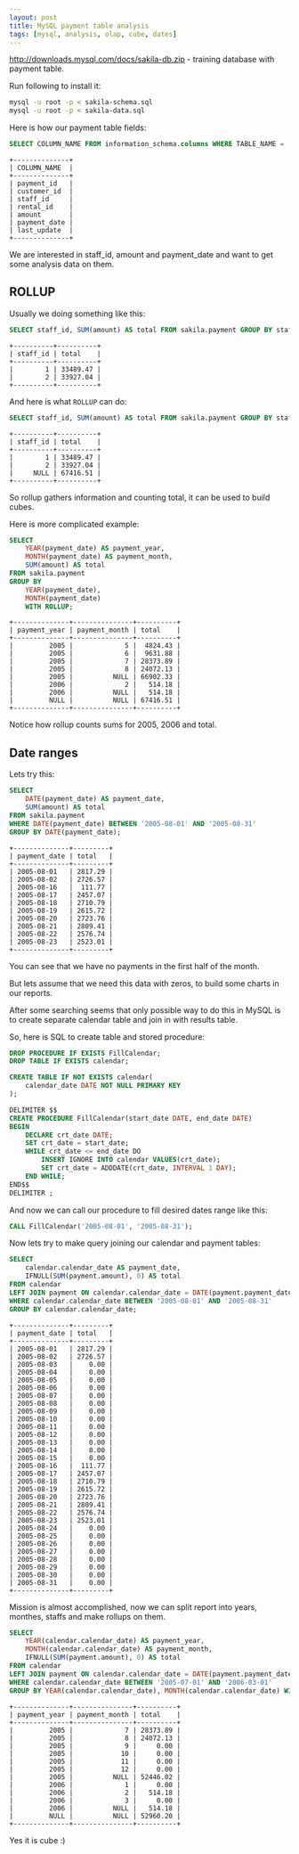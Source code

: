 ```yaml
---
layout: post
title: MySQL payment table analysis
tags: [mysql, analysis, olap, cube, dates]
---
```


http://downloads.mysql.com/docs/sakila-db.zip - training database with payment table.

Run following to install it:

```sh
mysql -u root -p < sakila-schema.sql
mysql -u root -p < sakila-data.sql
```

Here is how our payment table fields:

```sql
SELECT COLUMN_NAME FROM information_schema.columns WHERE TABLE_NAME = 'payment' AND TABLE_SCHEMA = 'sakila';
```

```
+--------------+
| COLUMN_NAME  |
+--------------+
| payment_id   |
| customer_id  |
| staff_id     |
| rental_id    |
| amount       |
| payment_date |
| last_update  |
+--------------+
```

We are interested in staff_id, amount and payment_date and want to get some analysis data on them.

ROLLUP
------

Usually we doing something like this:

```sql
SELECT staff_id, SUM(amount) AS total FROM sakila.payment GROUP BY staff_id;
```

```
+----------+----------+
| staff_id | total    |
+----------+----------+
|        1 | 33489.47 |
|        2 | 33927.04 |
+----------+----------+
```

And here is what `ROLLUP` can do:

```sql
SELECT staff_id, SUM(amount) AS total FROM sakila.payment GROUP BY staff_id WITH ROLLUP;
```

```
+----------+----------+
| staff_id | total    |
+----------+----------+
|        1 | 33489.47 |
|        2 | 33927.04 |
|     NULL | 67416.51 |
+----------+----------+
```

So rollup gathers information and counting total, it can be used to build cubes.

Here is more complicated example:

```sql
SELECT
	YEAR(payment_date) AS payment_year,
	MONTH(payment_date) AS payment_month,
	SUM(amount) AS total
FROM sakila.payment
GROUP BY
	YEAR(payment_date),
	MONTH(payment_date)
	WITH ROLLUP;
```

```
+--------------+---------------+----------+
| payment_year | payment_month | total    |
+--------------+---------------+----------+
|         2005 |             5 |  4824.43 |
|         2005 |             6 |  9631.88 |
|         2005 |             7 | 28373.89 |
|         2005 |             8 | 24072.13 |
|         2005 |          NULL | 66902.33 |
|         2006 |             2 |   514.18 |
|         2006 |          NULL |   514.18 |
|         NULL |          NULL | 67416.51 |
+--------------+---------------+----------+
```

Notice how rollup counts sums for 2005, 2006 and total.

Date ranges
-----------

Lets try this:

```sql
SELECT
	DATE(payment_date) AS payment_date,
	SUM(amount) AS total
FROM sakila.payment
WHERE DATE(payment_date) BETWEEN '2005-08-01' AND '2005-08-31'
GROUP BY DATE(payment_date);
```

```
+--------------+---------+
| payment_date | total   |
+--------------+---------+
| 2005-08-01   | 2817.29 |
| 2005-08-02   | 2726.57 |
| 2005-08-16   |  111.77 |
| 2005-08-17   | 2457.07 |
| 2005-08-18   | 2710.79 |
| 2005-08-19   | 2615.72 |
| 2005-08-20   | 2723.76 |
| 2005-08-21   | 2809.41 |
| 2005-08-22   | 2576.74 |
| 2005-08-23   | 2523.01 |
+--------------+---------+
```

You can see that we have no payments in the first half of the month.

But lets assume that we need this data with zeros, to build some charts in our reports.


After some searching seems that only possible way to do this in MySQL is to create separate calendar table and join in with results table.

So, here is SQL to create table and stored procedure:

```sql
DROP PROCEDURE IF EXISTS FillCalendar;
DROP TABLE IF EXISTS calendar;

CREATE TABLE IF NOT EXISTS calendar(
	calendar_date DATE NOT NULL PRIMARY KEY
);

DELIMITER $$
CREATE PROCEDURE FillCalendar(start_date DATE, end_date DATE)
BEGIN
	DECLARE crt_date DATE;
	SET crt_date = start_date;
	WHILE crt_date <= end_date DO
		INSERT IGNORE INTO calendar VALUES(crt_date);
		SET crt_date = ADDDATE(crt_date, INTERVAL 1 DAY);
	END WHILE;
END$$
DELIMITER ;
```

And now we can call our procedure to fill desired dates range like this:

```sql
CALL FillCalendar('2005-08-01', '2005-08-31');
```

Now lets try to make query joining our calendar and payment tables:

```sql
SELECT
	calendar.calendar_date AS payment_date,
	IFNULL(SUM(payment.amount), 0) AS total
FROM calendar
LEFT JOIN payment ON calendar.calendar_date = DATE(payment.payment_date)
WHERE calendar.calendar_date BETWEEN '2005-08-01' AND '2005-08-31'
GROUP BY calendar.calendar_date;
```

```
+--------------+---------+
| payment_date | total   |
+--------------+---------+
| 2005-08-01   | 2817.29 |
| 2005-08-02   | 2726.57 |
| 2005-08-03   |    0.00 |
| 2005-08-04   |    0.00 |
| 2005-08-05   |    0.00 |
| 2005-08-06   |    0.00 |
| 2005-08-07   |    0.00 |
| 2005-08-08   |    0.00 |
| 2005-08-09   |    0.00 |
| 2005-08-10   |    0.00 |
| 2005-08-11   |    0.00 |
| 2005-08-12   |    0.00 |
| 2005-08-13   |    0.00 |
| 2005-08-14   |    0.00 |
| 2005-08-15   |    0.00 |
| 2005-08-16   |  111.77 |
| 2005-08-17   | 2457.07 |
| 2005-08-18   | 2710.79 |
| 2005-08-19   | 2615.72 |
| 2005-08-20   | 2723.76 |
| 2005-08-21   | 2809.41 |
| 2005-08-22   | 2576.74 |
| 2005-08-23   | 2523.01 |
| 2005-08-24   |    0.00 |
| 2005-08-25   |    0.00 |
| 2005-08-26   |    0.00 |
| 2005-08-27   |    0.00 |
| 2005-08-28   |    0.00 |
| 2005-08-29   |    0.00 |
| 2005-08-30   |    0.00 |
| 2005-08-31   |    0.00 |
+--------------+---------+
```

Mission is almost accomplished, now we can split report into years, monthes, staffs and make rollups on them.

```sql
SELECT
	YEAR(calendar.calendar_date) AS payment_year,
	MONTH(calendar.calendar_date) AS payment_month,
	IFNULL(SUM(payment.amount), 0) AS total
FROM calendar
LEFT JOIN payment ON calendar.calendar_date = DATE(payment.payment_date)
WHERE calendar.calendar_date BETWEEN '2005-07-01' AND '2006-03-01'
GROUP BY YEAR(calendar.calendar_date), MONTH(calendar.calendar_date) WITH ROLLUP;
```

```
+--------------+---------------+----------+
| payment_year | payment_month | total    |
+--------------+---------------+----------+
|         2005 |             7 | 28373.89 |
|         2005 |             8 | 24072.13 |
|         2005 |             9 |     0.00 |
|         2005 |            10 |     0.00 |
|         2005 |            11 |     0.00 |
|         2005 |            12 |     0.00 |
|         2005 |          NULL | 52446.02 |
|         2006 |             1 |     0.00 |
|         2006 |             2 |   514.18 |
|         2006 |             3 |     0.00 |
|         2006 |          NULL |   514.18 |
|         NULL |          NULL | 52960.20 |
+--------------+---------------+----------+
```

Yes it is cube :)